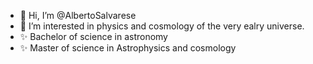 - 👋 Hi, I’m @AlbertoSalvarese
- 👀 I’m interested in physics and cosmology of the very ealry universe.
- ✨ Bachelor of science in astronomy
- ✨ Master of science in Astrophysics and cosmology
